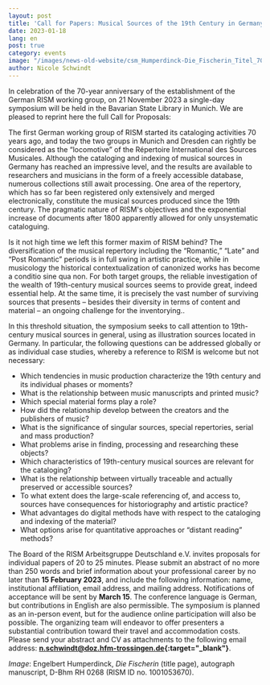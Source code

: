 ```yaml
---
layout: post
title: 'Call for Papers: Musical Sources of the 19th Century in Germany: Challenges and Opportunities'
date: 2023-01-18
lang: en
post: true
category: events
image: "/images/news-old-website/csm_Humperdinck-Die_Fischerin_Titel_703c1566dc.jpg"
author: Nicole Schwindt
---
```


In celebration of the 70-year anniversary of the establishment of the German RISM working group, on 21 November 2023 a single-day symposium will be held in the Bavarian State Library in Munich. We are pleased to reprint here the full Call for Proposals:

The first German working group of RISM started its cataloging activities 70 years ago, and today the two groups in Munich and Dresden can rightly be considered as the “locomotive” of the Répertoire International des Sources Musicales. 
Although the cataloging and indexing of musical sources in Germany has reached an impressive level, and the results are available to researchers and musicians in the form of a freely accessible database, numerous collections still await processing. One area of the repertory, which has so far been registered only extensively and merged electronically, constitute the musical sources produced since the 19th century. The pragmatic nature of RISM's objectives and the exponential increase of documents after 1800 apparently allowed for only unsystematic cataloguing.

Is it not high time we left this former maxim of RISM behind? The diversification of the musical repertory including the “Romantic,” “Late” and “Post Romantic” periods is in full swing in artistic practice, while in musicology the historical contextualization of canonized works has become a conditio sine qua non. For both target groups, the reliable investigation of the wealth of 19th-century musical sources seems to provide great, indeed essential help. At the same time, it is precisely the vast number of surviving sources that presents – besides their diversity in terms of content and material – an ongoing challenge for the inventorying..

In this threshold situation, the symposium seeks to call attention to 19th-century musical sources in general, using as illustration sources located in Germany. In particular, the following questions can be addressed globally or as individual case studies, whereby a reference to RISM is welcome but not necessary:

- Which tendencies in music production characterize the 19th century and its individual phases or moments?
- What is the relationship between music manuscripts and printed music?
- Which special material forms play a role?
- How did the relationship develop between the creators and the publishers of music?
- What is the significance of singular sources, special repertories, serial and mass production?
- What problems arise in finding, processing and researching these objects?
- Which characteristics of 19th-century musical sources are relevant for the cataloging?
- What is the relationship between virtually traceable and actually preserved or accessible sources?
- To what extent does the large-scale referencing of, and access to, sources have consequences for historiography and artistic practice?
- What advantages do digital methods have with respect to the cataloging and indexing of the material?
- What options arise for quantitative approaches or “distant reading” methods?

The Board of the RISM Arbeitsgruppe Deutschland e.V. invites proposals for individual papers of 20 to 25 minutes. Please submit an abstract of no more than 250 words and brief information about your professional career by no later than **15 February 2023**, and include the following information: name, institutional affiliation, email address, and mailing address. Notifications of acceptance will be sent by **March 15**. 
The conference language is German, but contributions in English are also permissible. The symposium is planned as an in-person event, but for the audience online participation will also be possible. The organizing team will endeavor to offer presenters a substantial contribution toward their travel and accommodation costs. Please send your abstract and CV as attachments to the following email address: **[n.schwindt@doz.hfm-trossingen.de](mailto:n.schwindt@doz.hfm-trossingen.de){:target="_blank"}**.

_Image_: Engelbert Humperdinck, _Die Fischerin_ (title page), autograph manuscript, D-Bhm RH 0268 (RISM ID no. 1001053670). 
